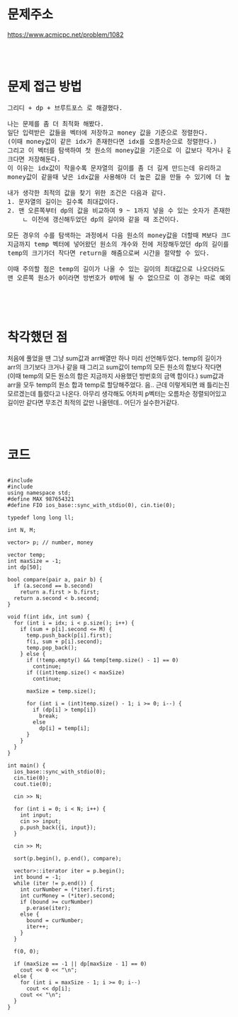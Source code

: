 # 문제주소

https://www.acmicpc.net/problem/1082

<br><br>

# 문제 접근 방법

<pre>
그리디 + dp + 브루트포스 로 해결했다.

나는 문제를 좀 더 최적화 해봤다.
일단 입력받은 값들을 벡터에 저장하고 money 값을 기준으로 정렬한다. 
(이때 money값이 같은 idx가 존재한다면 idx를 오름차순으로 정렬한다.)
그리고 이 벡터를 탐색하여 첫 원소의 money값을 기준으로 이 값보다 작거나 같다면 벡터에서 삭제하고
크다면 저장해둔다. 
이 이유는 idx값이 작을수록 문자열의 길이를 좀 더 길게 만드는데 유리하고
money값이 같을때 낮은 idx값을 사용해야 더 높은 값을 만들 수 있기에 더 높은 idx를 사용할 이유가 없다. 

내가 생각한 최적의 값을 찾기 위한 조건은 다음과 같다.
1. 문자열의 길이는 길수록 최대값이다.
2. 맨 오른쪽부터 dp의 값을 비교하여 9 ~ 1까지 넣을 수 있는 숫자가 존재한다면 dp값을 갱신해준다.
    ㄴ 이전에 갱신해두었던 dp의 길이와 같을 때 조건이다.

모든 경우의 수를 탐색하는 과정에서 다음 원소의 money값을 더할때 M보다 크다면 
지금까지 temp 벡터에 넣어왔던 원소의 개수와 전에 저장해두었던 dp의 길이를 비교하여
temp의 크기가더 작다면 return을 해줌으로써 시간을 절약할 수 있다. 

이때 주의할 점은 temp의 길이가 나올 수 있는 길이의 최대값으로 나오더라도 
맨 오른쪽 원소가 0이라면 방번호가 0밖에 될 수 없으므로 이 경우는 따로 예외처리를 해줘야한다. 

</pre>

<br><br>

# 착각했던 점

<p>
처음에 풀었을 땐 그냥 sum값과 arr배열만 하나 미리 선언해두었다.
temp의 길이가 arr의 크기보다 크거나 같을 때 
그리고 sum값이 temp의 모든 원소의 합보다 작다면 (이때 temp의 모든 원소의 합은 지금까지 사용했던 방번호의 금액 합이다.)
sum값과 arr을 모두 temp의 원소 합과 temp로 할당해주었다.
음.. 근데 이렇게되면 왜 틀리는진 모르겠는데 틀렸다고 나온다.
아무리 생각해도 어차피 p벡터는 오름차순 정렬되어있고 길이만 같다면 
무조건 최적의 값만 나올텐데.. 어딘가 실수한거같다.
</p>
<p>

</p>
<br><br>

# 코드

<pre>
<code>
#include <algorithm>
#include <bits/stdc++.h>
using namespace std;
#define MAX 987654321
#define FIO ios_base::sync_with_stdio(0), cin.tie(0);

typedef long long ll;

int N, M;

vector<pair<int, int>> p; // number, money

vector<int> temp;
int maxSize = -1;
int dp[50];

bool compare(pair<int, int> a, pair<int, int> b) {
  if (a.second == b.second)
    return a.first > b.first;
  return a.second < b.second;
}

void f(int idx, int sum) {
  for (int i = idx; i < p.size(); i++) {
    if (sum + p[i].second <= M) {
      temp.push_back(p[i].first);
      f(i, sum + p[i].second);
      temp.pop_back();
    } else {
      if (!temp.empty() && temp[temp.size() - 1] == 0)
        continue;
      if ((int)temp.size() < maxSize)
        continue;

      maxSize = temp.size();

      for (int i = (int)temp.size() - 1; i >= 0; i--) {
        if (dp[i] > temp[i])
          break;
        else
          dp[i] = temp[i];
      }
    }
  }
}

int main() {
  ios_base::sync_with_stdio(0);
  cin.tie(0);
  cout.tie(0);

  cin >> N;

  for (int i = 0; i < N; i++) {
    int input;
    cin >> input;
    p.push_back({i, input});
  }

  cin >> M;

  sort(p.begin(), p.end(), compare);

  vector<pair<int, int>>::iterator iter = p.begin();
  int bound = -1;
  while (iter != p.end()) {
    int curNumber = (*iter).first;
    int curMoney = (*iter).second;
    if (bound >= curNumber)
      p.erase(iter);
    else {
      bound = curNumber;
      iter++;
    }
  }

  f(0, 0);

  if (maxSize == -1 || dp[maxSize - 1] == 0)
    cout << 0 << "\n";
  else {
    for (int i = maxSize - 1; i >= 0; i--)
      cout << dp[i];
    cout << "\n";
  }
}
</code>
</pre>

<br><br>

<p>

</p>

